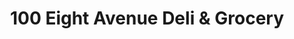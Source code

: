 ---
title: "100 Eight Avenue Deli & Grocery"
url: /new-york/100-eight-avenue-deli-and-grocery/
shop: convenience
---